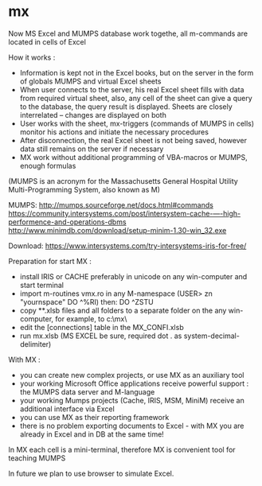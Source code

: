 # mx
Now MS Excel and MUMPS database work togethe, all m-commands are located in cells of Excel

How it works :
  - Information is kept not in the Excel books, but on the server in the form of globals MUMPS and virtual Excel sheets
  - When user connects to the server, his real Excel sheet fills with data from required virtual sheet, also, any cell of the sheet can give a query to the database, the query result is displayed. Sheets are closely interrelated – changes are displayed on both
  - User works with the sheet, mx-triggers (commands of MUMPS in cells) monitor his actions and initiate the necessary procedures
  - After disconnection, the real Excel sheet is not being saved, however data still remains on the server if necessary
  - MX work without additional programming of VBA-macros or MUMPS, enough formulas
  
  (MUMPS is an acronym for the Massachusetts General Hospital Utility Multi-Programming System, also known as M)

  MUMPS:  http://mumps.sourceforge.net/docs.html#commands
	https://community.intersystems.com/post/intersystem-cache-—-high-performence-and-operations-dbms
	http://www.minimdb.com/download/setup-minim-1.30-win_32.exe
  
  Download: https://www.intersystems.com/try-intersystems-iris-for-free/

Preparation for start MX :
  -  install IRIS or CACHE preferably in unicode on any win-computer and start terminal 
  -  import m-routines vmx.ro in any M-namespace (USER> zn "yournspace" DO ^%RI) then: DO ^ZSTU
  -  copy **.xlsb files and all folders to a separate folder on the any win-computer, for example, to c:\mx\ 
  -  edit the [connections] table in the MX_CONFI.xlsb 
  -  run mx.xlsb (MS EXCEL be sure, required dot . as system-decimal-delimiter)


With MX :
  
  -  you can create new complex projects, or use MX as an auxiliary tool 
  -  your working Microsoft Office applications receive powerful support : the MUMPS data server and M-language
  -  your working Mumps projects (Cache, IRIS, MSM, MiniM) receive an additional interface via Excel
  -  you can use MX as their reporting framework
  -  there is no problem exporting documents to Excel - with MX you are already in Excel and in DB at the same time!
  
  
In MX each cell is a mini-terminal, therefore MX is convenient tool for teaching MUMPS

In future we plan to use browser to simulate Excel.
